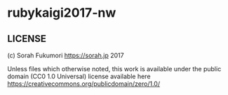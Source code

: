 # rubykaigi2017-nw

## LICENSE

(c) Sorah Fukumori https://sorah.jp 2017

Unless files which otherwise noted, this work is available under the public domain (CC0 1.0 Universal) license available here https://creativecommons.org/publicdomain/zero/1.0/
